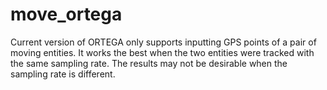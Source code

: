 # move_ortega

Current version of ORTEGA only supports inputting GPS points of a pair of moving entities. 
It works the best when the two entities were tracked  with the same sampling rate. 
The results may not be desirable when the sampling rate is different. 
